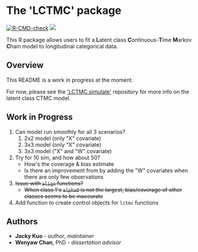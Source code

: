 # The 'LCTMC' package

<!-- badges: start -->
[![R-CMD-check](https://github.com/j-kuo/LCTMC/actions/workflows/R-CMD-check.yaml/badge.svg)](https://github.com/j-kuo/LCTMC/actions/workflows/R-CMD-check.yaml)
[![](https://img.shields.io/badge/R%20version-4.2.1-steelblue.svg)](https://cran.r-project.org/bin/windows/base/old/4.2.1)
<!-- badges: end -->

This R package allows users to fit a **L**atent class **C**ontinuous-**T**ime **M**arkov **C**hain model to longitudinal categorical data. 

## Overview

This README is a work in progress at the moment. 

For now, please see the ['LCTMC.simulate'](https://github.com/j-kuo/LCTMC.simulate) repository for more info on the latent class CTMC model.

## Work in Progress

1. Can model run smoothly for all 3 scenarios?
   1. 2x2 model (only "X" covariate)
   1. 3x3 model (only "X" covariate)
   1. 3x3 model ("X" and "W" covariate)
1. Try for 10 sim, and how about 50?
   * How's the coverage & bias estimate
   * Is there an improvement from by adding the "W" covariates when there are only few observations
1. ~~Issue with `align` functions?~~
   * ~~When class 1's `alpha0` is not the largest, bias/coverage of other classes seems to be inaccurate~~
1. Add function to create control objects for `lctmc` functions

## Authors

* **Jacky Kuo** - _author_, _maintainer_
* **Wenyaw Chan**, PhD - _dissertation advisor_